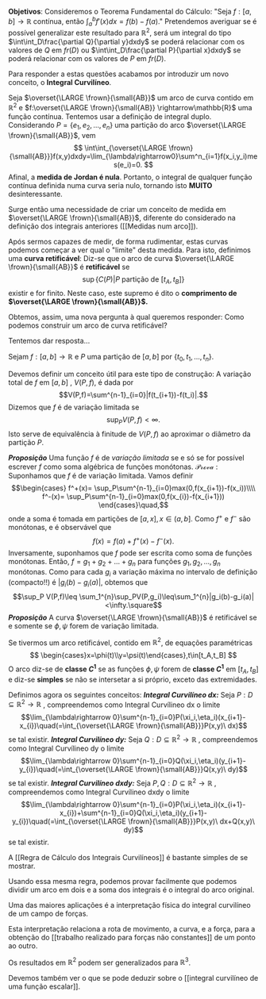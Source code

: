 																			
**Objetivos**: 
	Consideremos o Teorema Fundamental do Cálculo:
		"Seja $f:[a,b]\rightarrow\mathbb{R}$ contínua, então $\int_a^bf'(x)dx = f(b)-f(a).$"
	 Pretendemos averiguar se é possível generalizar este resultado para $\mathbb{R}^2$, será um integral do tipo $\int\int_D\frac{\partial Q}{\partial y}dxdy$ se poderá relacionar com os valores de $Q$ em $fr(D)$ ou $\int\int_D\frac{\partial P}{\partial x}dxdy$ se poderá relacionar com os valores de $P$ em $fr(D)$.

Para responder a estas questões acabamos por introduzir um novo conceito, o **Integral Curvilíneo**.

Seja $\overset{\LARGE \frown}{\small{AB}}$ um arco de curva contido em $\mathbb{R}^2$ e $f:\overset{\LARGE \frown}{\small{AB}} \rightarrow\mathbb{R}$ uma função contínua.
 Tentemos usar a definição de integral duplo. Considerando $P=\{e_1,e_2,...,e_n\}$ uma partição do arco $\overset{\LARGE \frown}{\small{AB}}$, vem
 $$
 \int\int_{\overset{\LARGE \frown}{\small{AB}}}f(x,y)dxdy=\lim_{\lambda\rightarrow0}\sum^n_{i=1}f(x_i,y_i)mes(e_i)=0.
 $$
Afinal, a **medida de Jordan é nula**. Portanto, o integral de qualquer função contínua definida numa curva seria nulo, tornando isto **MUITO** desinteressante.

Surge então uma necessidade de criar um conceito de medida em $\overset{\LARGE \frown}{\small{AB}}$, diferente do considerado na definição dos integrais anteriores ([[Medidas num arco]]). 


Após sermos capazes de medir, de forma rudimentar, estas curvas podemos começar a ver qual o "limite" desta medida. Para isto, definimos uma **curva retificável**:
		Diz-se que o arco de curva $\overset{\LARGE \frown}{\small{AB}}$  é **retificável** se
		$$
		\sup\{C(P)| P\text{ partição de }[t_A,t_B]\}
		$$
		existir e for finito. Neste caso, este supremo é dito o **comprimento de $\overset{\LARGE \frown}{\small{AB}}$.**

Obtemos, assim, uma nova pergunta à qual queremos responder:
	Como podemos construir um arco de curva retificável?

Tentemos dar resposta...

Sejam $f:[a,b]\rightarrow\mathbb{R}$ e $P$ uma partição de $[a,b]$ por $\{t_0,t_1,...,t_n\}$.

Devemos definir um conceito útil para este tipo de construção:
	A variação total de $f$ em $[a,b]$ , $V(P,f)$, é dada por$$V(P,f)=\sum^{n-1}_{i=0}|f(t_{i+1})-f(t_i)|.$$
    Dizemos que $f$ é de variação limitada se $$\sup_P V(P,f)<\infty.$$
    Isto serve de equivalência à finitude de $V(P,f)$ ao aproximar o diâmetro da partição $P$.

***Proposição*** Uma função $f$ é de *variação limitada* se e só se for possível escrever $f$ como soma algébrica de funções monótonas.
	$\mathcal{Prova}$ :  Suponhamos que $f$ é de variação limitada. Vamos definir$$\begin{cases}
	f^+(x)= \sup_P\sum^{n-1}_{i=0}max(0,f(x_{i+1})-f(x_i))\\\\
	f^-(x)= \sup_P\sum^{n-1}_{i=0}max(0,f(x_{i})-f(x_{i+1}))
	\end{cases}\quad,$$ onde a soma é tomada em partições de $[a,x], x\in(a,b]$.
	 Como $f^+$ e $f^-$ são monótonas, e é observável que$$f(x)=f(a)+f^+(x)-f^-(x).$$
	 Inversamente, suponhamos que $f$ pode ser escrita como soma de funções monótonas. Então, $f=g_1+g_2+...+g_n$ para funções $g_1,g_2,...,g_n$ monótonas.
	 Como para cada $g_i$ a variação máxima no intervalo de definição (compacto!!) é $|g_i(b)-g_i(a)|$, obtemos que $$\sup_P V(P,f)\leq \sum_1^{n}\sup_PV(P,g_i)\leq\sum_1^{n}|g_i(b)-g_i(a)|<\infty.\square$$
***Proposição*** A curva $\overset{\LARGE \frown}{\small{AB}}$ é retificável se e somente se $\phi, \psi$ forem de variação limitada.

Se tivermos um arco retificável, contido em $\mathbb{R}^2$, de equações paramétricas
$$
\begin{cases}x=\phi(t)\\y=\psi(t)\end{cases},t\in[t_A,t_B]
$$
O arco diz-se de **classe $C^1$** se as funções $\phi, \psi$ forem de **classe $C^1$** em $[t_A,t_B]$ e diz-se **simples** se não se intersetar a si próprio, exceto das extremidades.

Definimos agora os seguintes conceitos:
	***Integral Curvilíneo dx:*** Seja $P:D\subseteq \mathbb{R}^2\longrightarrow \mathbb{R}$ , compreendemos como Integral Curvílineo dx o limite $$\lim_{\lambda\rightarrow 0}\sum^{n-1}_{i=0}P(\xi_i,\eta_i)(x_{i+1}-x_{i})\quad(=\int_{\overset{\LARGE \frown}{\small{AB}}}P(x,y)\ dx)$$ se tal existir.
	***Integral Curvilíneo dy:*** Seja $Q:D\subseteq \mathbb{R}^2\longrightarrow \mathbb{R}$ , compreendemos como Integral Curvílineo dy o limite $$\lim_{\lambda\rightarrow 0}\sum^{n-1}_{i=0}Q(\xi_i,\eta_i)(y_{i+1}-y_{i})\quad(=\int_{\overset{\LARGE \frown}{\small{AB}}}Q(x,y)\ dy)$$ se tal existir.
	***Integral Curvilíneo dxdy:*** Seja $P,Q:D\subseteq \mathbb{R}^2\longrightarrow \mathbb{R}$ , compreendemos como Integral Curvílineo dxdy o limite $$\lim_{\lambda\rightarrow 0}\sum^{n-1}_{i=0}P(\xi_i,\eta_i)(x_{i+1}-x_{i})+\sum^{n-1}_{i=0}Q(\xi_i,\eta_i)(y_{i+1}-y_{i})\quad(=\int_{\overset{\LARGE \frown}{\small{AB}}}P(x,y)\ dx+Q(x,y)\ dy)$$ se tal existir.

A [[Regra de Cálculo dos Integrais Curvilíneos]] é bastante simples de se mostrar.

Usando essa mesma regra, podemos provar facilmente que podemos dividir um arco em dois e a soma dos integrais é o integral do arco original.

Uma das maiores aplicações é a interpretação física do integral curvilíneo de um campo de forças.

Esta interpretação relaciona a rota de movimento, a curva, e a força, para a obtenção do [[trabalho realizado para forças não constantes]] de um ponto ao outro.

Os resultados em $\mathbb{R}^2$ podem ser generalizados para $\mathbb{R}^3$.

Devemos também ver o que se pode deduzir sobre o [[integral curvilíneo de uma função escalar]].


